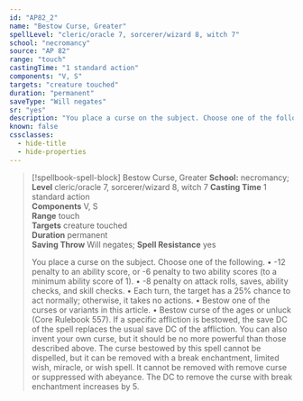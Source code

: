 ```yaml
---
id: "AP82_2"
name: "Bestow Curse, Greater"
spellLevel: "cleric/oracle 7, sorcerer/wizard 8, witch 7"
school: "necromancy"
source: "AP 82"
range: "touch"
castingTime: "1 standard action"
components: "V, S"
targets: "creature touched"
duration: "permanent"
saveType: "Will negates"
sr: "yes"
description: "You place a curse on the subject. Choose one of the following.  • -12 penalty to an ability score, or -6 penalty to two ability scores (to a minimum ability score of 1).  • -8 penalty on attack rolls, saves, ability checks, and skill checks.  • Each turn, the target has a 25% chance to act normally; otherwise, it takes no actions.  • Bestow one of the curses or variants in this article.  • Bestow curse of the ages or unluck (Core Rulebook 557).  If a specific affliction is bestowed, the save DC of the spell replaces the usual save DC of the affliction. You can also invent your own curse, but it should be no more powerful than those described above.  The curse bestowed by this spell cannot be dispelled, but it can be removed with a break enchantment, limited wish, miracle, or wish spell. It cannot be removed with remove curse or suppressed with abeyance. The DC to remove the curse with break enchantment increases by 5."
known: false
cssclasses:
  - hide-title
  - hide-properties
---
```


> [!spellbook-spell-block] Bestow Curse, Greater
> **School:** necromancy; **Level** cleric/oracle 7, sorcerer/wizard 8, witch 7
> **Casting Time** 1 standard action  
> **Components** V, S  
> **Range** touch  
> **Targets** creature touched  
> **Duration** permanent  
> **Saving Throw** Will negates; **Spell Resistance** yes
> 
> You place a curse on the subject. Choose one of the following.  • -12 penalty to an ability score, or -6 penalty to two ability scores (to a minimum ability score of 1).  • -8 penalty on attack rolls, saves, ability checks, and skill checks.  • Each turn, the target has a 25% chance to act normally; otherwise, it takes no actions.  • Bestow one of the curses or variants in this article.  • Bestow curse of the ages or unluck (Core Rulebook 557).  If a specific affliction is bestowed, the save DC of the spell replaces the usual save DC of the affliction. You can also invent your own curse, but it should be no more powerful than those described above.  The curse bestowed by this spell cannot be dispelled, but it can be removed with a break enchantment, limited wish, miracle, or wish spell. It cannot be removed with remove curse or suppressed with abeyance. The DC to remove the curse with break enchantment increases by 5.